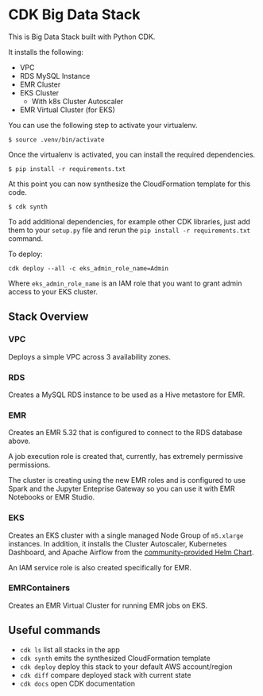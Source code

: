
# CDK Big Data Stack

This is Big Data Stack built with Python CDK.

It installs the following:
- VPC
- RDS MySQL Instance
- EMR Cluster
- EKS Cluster
    - With k8s Cluster Autoscaler
- EMR Virtual Cluster (for EKS)

You can use the following step to activate your virtualenv.

```
$ source .venv/bin/activate
```

Once the virtualenv is activated, you can install the required dependencies.

```
$ pip install -r requirements.txt
```

At this point you can now synthesize the CloudFormation template for this code.

```
$ cdk synth
```

To add additional dependencies, for example other CDK libraries, just add
them to your `setup.py` file and rerun the `pip install -r requirements.txt`
command.

To deploy:

```shell
cdk deploy --all -c eks_admin_role_name=Admin   
```

Where `eks_admin_role_name` is an IAM role that you want to grant admin access to your EKS cluster.

## Stack Overview

### VPC

Deploys a simple VPC across 3 availability zones.

### RDS

Creates a MySQL RDS instance to be used as a Hive metastore for EMR.

### EMR

Creates an EMR 5.32 that is configured to connect to the RDS database above. 

A job execution role is created that, currently, has extremely permissive permissions.

The cluster is creating using the new EMR roles and is configured to use Spark and the Jupyter Enteprise Gateway so you can use it with EMR Notebooks or EMR Studio.

### EKS

Creates an EKS cluster with a single managed Node Group of `m5.xlarge` instances. In addition, it installs the Cluster Autoscaler, Kubernetes Dashboard, and Apache Airflow from the [community-provided Helm Chart](https://github.com/airflow-helm/charts/tree/main/charts/airflow).

An IAM service role is also created specifically for EMR.

### EMRContainers

Creates an EMR Virtual Cluster for running EMR jobs on EKS.

## Useful commands

 * `cdk ls`          list all stacks in the app
 * `cdk synth`       emits the synthesized CloudFormation template
 * `cdk deploy`      deploy this stack to your default AWS account/region
 * `cdk diff`        compare deployed stack with current state
 * `cdk docs`        open CDK documentation

